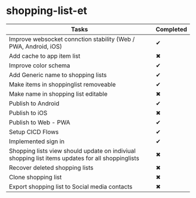 # shopping-list-et

| Tasks  | Completed |
| ------------- | ------------- |
| Improve websocket connction stability (Web / PWA, Android, iOS)  | &#10004;   |
| Add cache to app item list  | &#10006;  |
| Improve color schema              |    &#10004;           |
| Add Generic name to shopping lists              |      &#10004;         |
| Make items in shoppinglist removeable              |    &#10004;           |
| Make name in shopping list editable              |     &#10006;          |
| Publish to Android              |     &#10004;           |
| Publish to iOS              |      &#10006;          |
| Publish to Web - PWA              |    &#10004;           |
| Setup CICD Flows              |      &#10004;         |
| Implemented sign in              |      &#10004;         |
| Shopping lists view should update on indiviual shopping list items updates for all shoppinglists |      &#10006;          |
| Recover deleted shopping lists |      &#10006;          |
| Clone shopping list |      &#10006;          |
| Export shopping list to Social media contacts |      &#10006;          |
